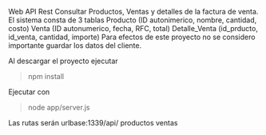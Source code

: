 Web API Rest
Consultar Productos, Ventas y detalles de la factura de venta.
El sistema consta de 3 tablas
Producto (ID autonimerico, nombre, cantidad, costo)
Venta (ID autonumerico, fecha, RFC, total)
Detalle_Venta (id_prducto, id_venta, cantidad, importe)
Para efectos de este proyecto no se considero importante guardar los datos del cliente.

Al descargar el proyecto ejecutar
>npm install

Ejecutar con 
>node app/server.js

Las rutas serán
urlbase:1339/api/
   productos
   ventas
   
   
